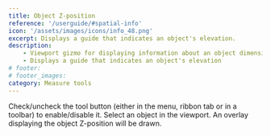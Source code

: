 ```yaml
---
title: Object Z-position
reference: '/userguide/#spatial-info'
icon: '/assets/images/icons/info_48.png'
excerpt: Displays a guide that indicates an object's elevation.
description:
    - Viewport gizmo for displaying information about an object dimensions and transformation.
    - Displays a guide that indicates an object's elevation
# footer:
# footer_images:
category: Measure tools
---
```


Check/uncheck the tool button (either in the menu, ribbon tab or in a toolbar) to enable/disable it.
Select an object in the viewport. An overlay displaying the object Z-position will be drawn.
